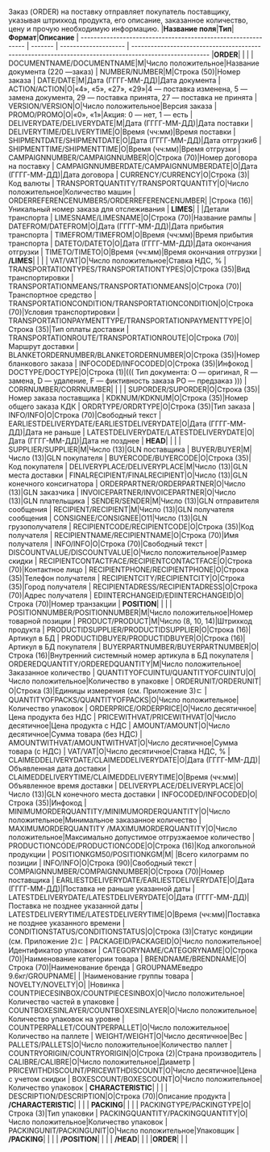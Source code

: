 
Заказ (ORDER) на поставку отправляет покупатель поставщику, указывая штрихкод продукта, его описание, заказанное количество, цену и прочую необходимую информацию.
|**Название поля**|**Тип**|**Формат**|**Описание**
| ------------------------------------------------------------- | ------- | -------------------- | ------------------------------------------------------------------------------------------------------
|**ORDER**| | |
|     DOCUMENTNAME/DOCUMENTNAME|М|Число положительное|Название документа (220 —заказ)
|     NUMBER/NUMBER|М|Строка (50)|Номер заказа
|     DATE/DATE|М|Дата (ГГГГ-ММ-ДД)|Дата документа
|     ACTION/ACTION|О|«4», «5», «27», «29»|4 — поставка изменена, 5 — замена документа, 29 — поставка принята, 27 — поставка не принята
|     VERSION/VERSION|O|Число положительное|Версия заказа
|     PROMO/PROMO|O|«0», «1»|Акция: 0 — нет, 1 — есть
|     DELIVERYDATE/DELIVERYDATE|М|Дата (ГГГГ-ММ-ДД)|Дата поставки
|     DELIVERYTIME/DELIVERYTIME|O|Время (чч:мм)|Время поставки
|     SHIPMENTDATE/SHIPMENTDATE|O|Дата (ГГГГ-ММ-ДД)|Дата отгрузки6
|     SHIPMENTTIME/SHIPMENTTIME|O|Время (чч:мм)|Время отгрузки
|     CAMPAIGNNUMBER/CAMPAIGNNUMBER|O|Строка (70)|Номер договора на поставку
|     CAMPAIGNNUMBERDATE/CAMPAIGNNUMBERDATE|O|Дата (ГГГГ-ММ-ДД)|Дата договора
|     CURRENCY/CURRENCY|O|Строка (3)|Код валюты
|     TRANSPORTQUANTITY/TRANSPORTQUANTITY|O|Число положительное|Количество машин
|     ORDERREFERENCENUMBER5/ORDERREFERENCENUMBER| |Строка (16)|Уникальный номер заказа для отслеживания
|     **LIMES**| | |Детали транспорта
|          LIMESNAME/LIMESNAME|O|Строка (70)|Название рампы
|          DATEFROM/DATEFROM|O|Дата (ГГГГ-ММ-ДД)|Дата прибытия транспорта
|          TIMEFROM/TIMEFROM|O|Время (чч:мм)|Время прибытия транспорта
|          DATETO/DATETO|O|Дата (ГГГГ-ММ-ДД)|Дата окончания отгрузки
|          TIMETO/TIMETO|O|Время (чч:мм)|Время окончания отгрузки
|     **/LIMES**| | |
|     VAT/VAT|O|Число положительное|Ставка НДС, %
|     TRANSPORTATIONTYPES/TRANSPORTATIONTYPES|O|Строка (35)|Вид транспортировки
|     TRANSPORTATIONMEANS/TRANSPORTATIONMEANS|O|Строка (70)|Транспортное средство
|     TRANSPORTATIONCONDITION/TRANSPORTATIONCONDITION|O|Строка (70)|Условия транспортировки
|     TRANSPORTATIONPAYMENTTYPE/TRANSPORTATIONPAYMENTTYPE|O|Строка (35)|Тип оплаты доставки
|     TRANSPORTATIONROUTE/TRANSPORTATIONROUTE|O|Строка (70)|Маршрут доставки
|     BLANKETORDERNUMBER/BLANKETORDERNUMBER|O|Строка (35)|Номер бланкового заказа
|     INFOCODED/INFOCODED|O|Строка (35)|Инфокод
|     DOCTYPE/DOCTYPE|O|Строка (1)|(((
Тип документа:
O — оригинал,
R — замена,
D — удаление,
F — фиктивность заказа
PO — предзаказ
)))
|     CORRNUMBER/CORRNUMBER| | |
|     SUPORDER/SUPORDER|O|Строка (35)|Номер заказа поставщика
|     KDKNUM/KDKNUM|O|Строка (35)|Номер общего заказа КДК
|     ORDRTYPE/ORDRTYPE|O|Строка (35)|Тип заказа
|     INFO/INFO|O|Строка (70)|Свободный текст
|     EARLIESTDELIVERYDATE/EARLIESTDELIVERYDATE|O|Дата (ГГГГ-ММ-ДД)|Дата не раньше
|     LATESTDELIVERYDATE/LATESTDELIVERYDATE|O|Дата (ГГГГ-ММ-ДД)|Дата не позднее
|     **HEAD**| | |
|          SUPPLIER/SUPPLIER|M|Число (13)|GLN поставщика
|          BUYER/BUYER|M|Число (13)|GLN покупателя
|          BUYERCODE/BUYERCODE|O|Строка (35)|Код покупателя
|          DELIVERYPLACE/DELIVERYPLACE|M|Число (13)|GLN места доставки
|          FINALRECIPIENT/FINALRECIPIENT|O|Число (13)|GLN конечного консигнатора
|          ORDERPARTNER/ORDERPARTNER|O|Число (13)|GLN заказчика
|          INVOICEPARTNER/INVOICEPARTNER|O|Число (13)|GLN плательщика
|          SENDER/SENDER|M|Число (13)|GLN отправителя сообщения
|          RECIPIENT/RECIPIENT|M|Число (13)|GLN получателя сообщения
|          CONSIGNEE/CONSIGNEE|О11|Число (13)|GLN грузополучателя
|          RECIPIENTCODE/RECIPIENTCODE|O|Строка (35)|Код получателя
|          RECIPIENTNAME/RECIPIENTNAME|O|Строка (70)|Имя получателя
|          INFO/INFO|O|Строка (70)|Свободный текст
|          DISCOUNTVALUE/DISCOUNTVALUE|O|Число положительное|Размер скидки
|          RECIPIENTCONTACTFACE/RECIPIENTCONTACTFACE|O|Строка (70)|Контактное лицо
|          RECIPIENTPHONE/RECIPIENTPHONE|O|Строка (35)|Телефон получателя
|          RECIPIENTCITY/RECIPIENTCITY|O|Строка (35)|Город получателя
|          RECIPIENTADRESS/RECIPIENTADRESS|O|Строка (70)|Адрес получателя
|          EDIINTERCHANGEID/EDIINTERCHANGEID|O|Строка (70)|Номер транзакции
|          **POSITION**| | |
|               POSITIONNUMBER/POSITIONNUMBER|М|Число положительное|Номер товарной позиции
|               PRODUCT/PRODUCT|M|Число (8, 10, 14)|Штрихкод продукта
|               PRODUCTIDSUPPLIER/PRODUCTIDSUPPLIER|O|Строка (16)|Артикул в БД
|               PRODUCTIDBUYER/PRODUCTIDBUYER|O|Строка (16)|Артикул в БД покупателя
|               BUYERPARTNUMBER/BUYERPARTNUMBER|О|Строка (16)|Внутренний системный номер артикула в БД покупателя
|               ORDEREDQUANTITY/ORDEREDQUANTITY|M|Число положительное|Заказанное количество
|               QUANTITYOFCUINTU/QUANTITYOFCUINTU|О|Число положительное|Количество в упаковке
|               ORDERUNIT/ORDERUNIT|О|Строка (3)|Единицы измерения (см. Приложение 3)ﾧ
|               QUANTITYOFPACKS/QUANTITYOFPACKS|О|Число положительное|Количество упаковок
|               ORDERPRICE/ORDERPRICE|O|Число десятичное|Цена продукта без НДС
|               PRICEWITHVAT/PRICEWITHVAT|O|Число десятичное|Цена продукта с НДС
|               AMOUNT/AMOUNT|O|Число десятичное|Сумма товара (без НДС)
|               AMOUNTWITHVAT/AMOUNTWITHVAT|О|Число десятичное|Сумма товара (с НДС)
|               VAT/VAT|O|Число десятичное|Ставка НДС, %
|               CLAIMEDDELIVERYDATE/CLAIMEDDELIVERYDATE|O|Дата (ГГГГ-ММ-ДД)|Объявленная дата доставки
|               CLAIMEDDELIVERYTIME/CLAIMEDDELIVERYTIME|O|Время (чч:мм)|Объявленное время доставки
|               DELIVERYPLACE/DELIVERYPLACE|О|Число (13)|GLN конечного места доставки
|               INFOCODED/INFOCODED|O|Строка (35)|Инфокод
|               MINIMUMORDERQUANTITY/MINIMUMORDERQUANTITY|O|Число положительное|Минимальное заказанное количество
|               MAXIMUMORDERQUANTITY /MAXIMUMORDERQUANTITY|O|Число положительное|Максимально допустимое отгрузжаемое количество
|               PRODUCTIONCODE/PRODUCTIONCODE|О|Строка (16)|Код алкогольной продукции
|               POSITIONKGM50/POSITIONKGM|М| |Всего килограмм по позиции
|               INFO/INFO|O|Строка (90)|Свободный текст
|               COMPAIGNNUMBER/COMPAIGNNUMBER|O|Строка (70)|Номер поставщика
|               EARLIESTDELIVERYDATE/EARLIESTDELIVERYDATE|O|Дата (ГГГГ-ММ-ДД)|Поставка не раньше указанной даты
|               LATESTDELIVERYDATE/LATESTDELIVERYDATE|O|Дата (ГГГГ-ММ-ДД)|Поставка не позднее указанной даты
|               LATESTDELIVERYTIME/LATESTDELIVERYTIME|O|Время (чч:мм)|Поставка не позднее указанного времени
|               CONDITIONSTATUS/CONDITIONSTATUS|О|Строка (3)|Статус кондиции (см. Приложение 2)ﾧ
|               PACKAGEID/PACKAGEID|O|Число положительное|Идентификатор упаковки
|               CATEGORYNAME/CATEGORYNAME|O|Строка (70)|Наименование категории товара
|               BRENDNAME/BRENDNAME|O|Строка (70)|Наименование бренда
|               GROUPNAMEведро 9.6кг/GROUPNAME| | |Наименование группы товара
|               NOVELTY/NOVELTY|O| |Новинка
|               COUNTPIECESINBOX/COUNTPIECESINBOX|O|Число положительное|Количество частей в упаковке
|               COUNTBOXESINLAYER/COUNTBOXESINLAYER|O|Число положительное|Количество упаковок на уровне
|               COUNTPERPALLET/COUNTPERPALLET|O|Число положительное|Количество на паллете
|               WEIGHT/WEIGHT|O|Число десятичное|Вес
|               PALLETS/PALLETS|O|Число положительное|Количество паллет
|               COUNTRYORIGIN/COUNTRYORIGIN|О|Строка (2)|Страна производитель
|               CALIBRE/CALIBRE|O|Число положительное|Диаметр
|               PRICEWITHDISCOUNT/PRICEWITHDISCOUNT|O|Число десятичное|Цена с учетом скидки
|               BOXESCOUNT/BOXESCOUNT|O|Число положительное|Количество упаковок
|               **CHARACTERISTIC**| | |
|                    DESCRIPTION/DESCRIPTION|О|Строка (70)|Описание продукта
|               **/CHARACTERISTIC**| | |
|               **PACKING**| | |
|                    PACKINGTYPE/PACKINGTYPE|O|Строка (3)|Тип упаковки
|                    PACKINGQUANTITY/PACKINGQUANTITY|O|Число положительное|Количество упаковок
|                    PACKINGUNIT/PACKINGUNIT|O|Число положительное|Упаковщик
|               **/PACKING**| | |
|          **/POSITION**| | |
|     **/HEAD**| | |
|**ORDER**| | |

